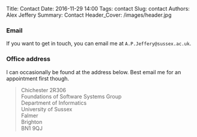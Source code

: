 Title: Contact
Date: 2016-11-29 14:00
Tags: contact
Slug: contact
Authors: Alex Jeffery
Summary: Contact
Header_Cover: /images/header.jpg

### Email

If you want to get in touch, you can email me at `A.P.Jeffery@sussex.ac.uk`.

### Office address

I can occasionally be found at the address below. Best email me for an appointment first though.

> Chichester 2R306 <br/>
> Foundations of Software Systems Group <br/>
> Department of Informatics <br/>
> University of Sussex <br/>
> Falmer <br/>
> Brighton <br/>
> BN1 9QJ  <br/>
